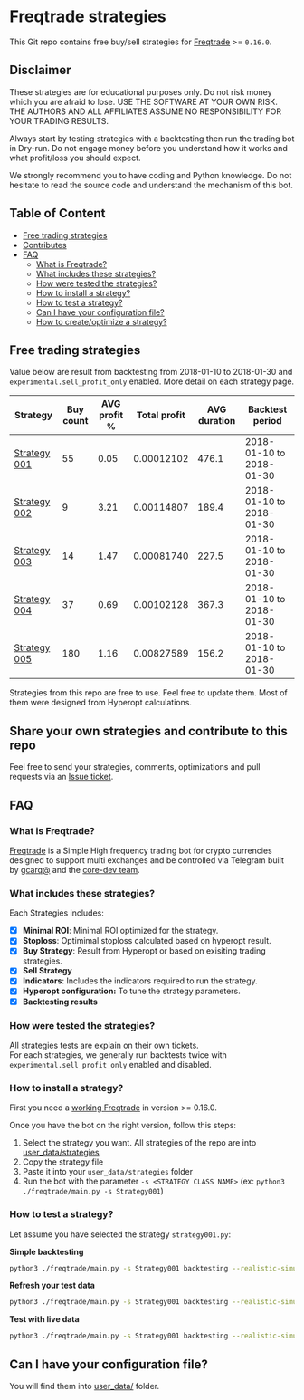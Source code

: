 # Freqtrade strategies

This Git repo contains free buy/sell strategies for [Freqtrade](https://github.com/freqtrade/freqtrade) >= `0.16.0`.


## Disclaimer
These strategies are for educational purposes only. Do not risk money 
which you are afraid to lose. USE THE SOFTWARE AT YOUR OWN RISK. THE 
AUTHORS AND ALL AFFILIATES ASSUME NO RESPONSIBILITY FOR YOUR TRADING 
RESULTS. 

Always start by testing strategies with a backtesting then run the 
trading bot in Dry-run. Do not engage money before you understand how 
it works and what profit/loss you should expect.

We strongly recommend you to have coding and Python knowledge. Do not 
hesitate to read the source code and understand the mechanism of this 
bot.

## Table of Content
- [Free trading strategies](#free-trading-strategies)
- [Contributes](#Contributes)
- [FAQ](#faq)
    - [What is Freqtrade?](#what-is-freqtrade)
    - [What includes these strategies?](#what-includes-these-strategies)
    - [How were tested the strategies?](#how-were-tested-the-strategies)
    - [How to install a strategy?](#how-to-install-a-strategy)
    - [How to test a strategy?](#how-to-test-a-strategy)
    - [Can I have your configuration file?](#can-i-have-your-configuration-file)
    - [How to create/optimize a strategy?](https://github.com/freqtrade/freqtrade/blob/develop/docs/bot-optimization.md)

## Free trading strategies
Value below are result from backtesting from 2018-01-10 to 2018-01-30 and  
`experimental.sell_profit_only` enabled. More detail on each strategy 
page.

|  Strategy | Buy count | AVG profit % | Total profit | AVG duration | Backtest period |
|-----------|-----------|--------------|--------------|--------------|-----------------|
| [Strategy 001](https://github.com/freqtrade/freqtrade-strategies/issues/1) | 55 | 0.05 | 0.00012102 |  476.1 | 2018-01-10 to 2018-01-30 |
| [Strategy 002](https://github.com/freqtrade/freqtrade-strategies/issues/2) | 9 | 3.21 | 0.00114807 |  189.4 | 2018-01-10 to 2018-01-30 |
| [Strategy 003](https://github.com/freqtrade/freqtrade-strategies/issues/3) | 14 | 1.47 | 0.00081740 |  227.5 | 2018-01-10 to 2018-01-30 | 
| [Strategy 004](https://github.com/freqtrade/freqtrade-strategies/issues/4) | 37 | 0.69 | 0.00102128 |  367.3 | 2018-01-10 to 2018-01-30 | 
| [Strategy 005](https://github.com/freqtrade/freqtrade-strategies/issues/11) | 180 | 1.16 | 0.00827589 |  156.2 | 2018-01-10 to 2018-01-30 |


Strategies from this repo are free to use. Feel free to update them. 
Most of them  were designed from Hyperopt calculations.

## Share your own strategies and contribute to this repo
Feel free to send your strategies, comments, optimizations and pull requests via an 
[Issue ticket](https://github.com/freqtrade/freqtrade-strategies/issues/new).  

## FAQ

### What is Freqtrade?
[Freqtrade](https://github.com/freqtrade) is a Simple High 
frequency trading bot for crypto currencies designed to support multi 
exchanges and be controlled via Telegram built by [gcarq@](https://github.com/gcarq) and the
[core-dev team](https://github.com/orgs/freqtrade/teams/core-dev).

### What includes these strategies?
Each Strategies includes:  
- [x] **Minimal ROI**: Minimal ROI optimized for the strategy.
- [x] **Stoploss**: Optimimal stoploss calculated based on hyperopt result.
- [x] **Buy Strategy**: Result from Hyperopt or based on exisiting trading strategies.
- [x] **Sell Strategy**
- [x] **Indicators**: Includes the indicators required to run the strategy.
- [x] **Hyperopt configuration:** To tune the strategy parameters.
- [x] **Backtesting results** 

### How were tested the strategies?
All strategies tests are explain on their own tickets.  
For each strategies, we generally run backtests twice with `experimental.sell_profit_only`
enabled and disabled.

### How to install a strategy?
First you need a [working Freqtrade](https://github.com/freqtrade/freqtrade/blob/develop/docs/index.md) 
in version >= 0.16.0. 

Once you have the bot on the right version, follow this steps:
1. Select the strategy you want. All strategies of the repo are into 
[user_data/strategies](https://github.com/freqtrade/freqtrade/tree/develop/user_data/strategies)
2. Copy the strategy file
3. Paste it into your `user_data/strategies` folder
4. Run the bot with the parameter `-s <STRATEGY CLASS NAME>` (ex: `python3 ./freqtrade/main.py -s Strategy001`)

### How to test a strategy?
Let assume you have selected the strategy `strategy001.py`:

**Simple backtesting**
```bash
python3 ./freqtrade/main.py -s Strategy001 backtesting --realistic-simulation
```

**Refresh your test data**
```bash
python3 ./freqtrade/main.py -s Strategy001 backtesting --realistic-simulation -r
```

**Test with live data**
```bash
python3 ./freqtrade/main.py -s Strategy001 backtesting --realistic-simulation -l
```

## Can I have your configuration file?
You will find them into [user_data/](https://github.com/freqtrade/freqtrade-strategies/tree/master/user_data) folder.
